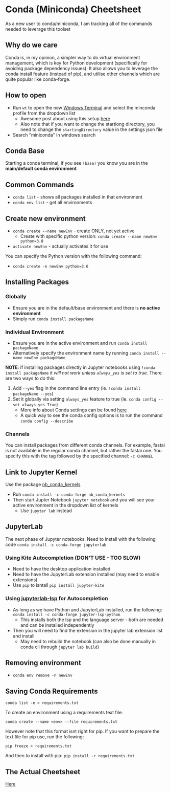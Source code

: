 # Conda (Miniconda) Cheetsheet

As a new user to conda/miniconda, I am tracking all of the commands needed to leverage this toolset

## Why do we care 

Conda is, in my opinion, a simpler way to do virtual environment management, which is key for Python development (specifically for avoiding package dependency issues). It also allows you to leverage the conda install feature (instead of pip), and utilise other channels which are quite popular like conda-forge.

## How to open

* Run `wt` to open the new [Windows Terminal](https://github.com/microsoft/terminal) and select the minconda profile from the dropdown list
    * Awesome post about using this setup [here](https://dev.to/voodu/windows-terminal-conda-d3e)
    * Also note that if you want to change the startiong directory, you need to change the `startingDirectory` value in the settings json file
* Search "miniconda" in windows search

## Conda Base

Starting a conda terminal, if you see `(base)` you know you are in the **main/default conda environment**

## Common Commands

* `conda list` - shows all packages installed in that environment
* `conda env list` - get all environments

## Create new environment

* `conda create --name newEnv` - create ONLY, not yet active
    * Create with specific python version: `conda create --name newEnv python=3.8`
* `activate newEnv` - actually activates it for use

You can specify the Python version with the following command:
 * `conda create -n newEnv python=3.6`

## Installing Packages
### Globally

* Ensure you are in the default/base environment and there is **no active environment**
* Simply run `conda install packageName`

### Individual Environment

* Ensure you are in the active environment and run `conda install packageName`
* Alternatively specify the environment name by running `conda install --name newEnv packageName`

**NOTE**: if installing packages directly in Jupyter notebooks using `!conda install packageName` it *will not work unless `always_yes` is set to true*. There are two ways to do this:
1. Add `--yes` flag in the command line entry (ie. `!conda install packageName --yes`)
2. Set it globally via setting `always_yes` feature to true (ie. `conda config --set always_yes True`)
    * More info about Conda settings can be found [here](https://docs.conda.io/projects/conda/en/latest/user-guide/configuration/use-condarc.html#:~:text=%20Using%20the%20.condarc%20conda%20configuration%20file%20%C2%B6,set%20this%20with%20the%20CONDA_BLD_PATH%20environment...%20More%20)
    * A quick way to see the conda config options is to run the command `conda config --describe`

### Channels

You can install packages from different conda channels. For example, fastai is not available in the regular conda channel, but rather the fastai one. You specify this with the tag followed by the specified channel: `-c CHANNEL`

## Link to Jupyter Kernel

Use the package [nb_conda_kernels](https://github.com/Anaconda-Platform/nb_conda_kernels)

* Run `conda install -c conda-forge nb_conda_kernels`
* Then start Jupter Notebook `jupyter notebook` and you will see your active environment in the dropdown list of kernels
    * Use `jupyter lab` instead

## JupyterLab

The next phase of Jupyter notebooks. Need to install with the following code `conda install -c conda-forge jupyterlab`

### Using Kite Autocompletion (DON'T USE - TOO SLOW)

* Need to have the desktop application installed
* Need to have the JupyterLab extension installed (may need to enable extensions)
* Use `pip` to isntall `pip install jupyter-kite`

### Using [jupyterlab-lsp](https://github.com/krassowski/jupyterlab-lsp) for Autocompletion

* As long as we have Python and JupyterLab installed, run the following: `conda install -c conda-forge jupyter-lsp-python`
    * This installs both the lsp and the language server - both are needed and can be installed independently
* Then you will need to find the  extension in the jupyter lab extension list and install
    * May need to rebuild the notebook (can also be done manually in conda cli through `jupyter lab build`)

## Removing environment

* `conda env remove -n newEnv`

## Saving Conda Requirements

`conda list -e > requirements.txt`

To create an environment using a requirements text file:

`conda create --name <env> --file requirements.txt`

However note that this format isnt right for pip. If you want to prepare the text file for pip use, run the following:

`pip freeze > requirements.txt`

And then to install with pip:
`pip install -r requirements.txt`

## The Actual Cheetsheet

[Here](https://docs.conda.io/projects/conda/en/4.6.0/_downloads/52a95608c49671267e40c689e0bc00ca/conda-cheatsheet.pdf)
